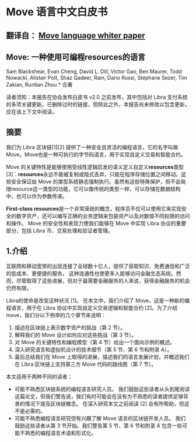 # Move 语言中文白皮书
## 翻译自： [Move language whiter paper](https://github.com/coming-chat/Move-white-paper/blob/main/Move%202020-05-26.pdf)

## Move: 一种使用可编程**resources**的语言

Sam Blackshear, Evan Cheng, David L. Dill, Victor Gao, Ben Maurer, Todd Nowacki, Alistair Pott, Shaz Qadeer, Rain, Dario Russi, Stephane Sezer, Tim Zakian, Runtian Zhou * 合著

读者须知：本报告在协会发布白皮书 v2.0 之前发布，其中包括对 Libra 支付系统的多项关键更新。已删除过时的链接，但除此之外，本报告尚未修改以包含更新，应在该上下文中阅读。


## 摘要
我们为 Libra 区块链[1][2] 提供了一种安全且灵活的编程语言，它的名字叫做Move。Move也是一种可执行的字节码语言，用于实现自定义交易和智能合约。

Move 的关键特性是能够使用受线性逻辑启发的语义定义自定义**resources**类型 [3]：**resources**永远不能被复制或隐式丢弃，只能在程序存储位置之间移动。这些安全保证由 Move 的类型系统静态强制执行。虽然有这些特殊保护，但不会局限resource这一类型的功能，它可以像传统的类型一样，可以存储在数据结构中，也可以作为参数传递。

**First-class resources**是一个非常笼统的概念，程序员不仅可以使用它来实现安全的数字资产，还可以编写正确的业务逻辑来包装资产以及对数值不同权限的访问和操作。
Move 的安全性和表现力使我们能够在 Move 中实现 Libra 协议的重要部分，包括 Libra 币、交易处理和验证者管理。

## 1.介绍

互联网和移动宽带的出现连接了全球数十亿人，提供了获取知识、免费通信和广泛的低成本、更便捷的服务。
这种连通性也使更多人能够访问金融生态系统。然而，尽管取得了这些进展，但对于最需要金融服务的人来说，获得金融服务的机会仍然有限。

Libra的使命是改变这种状况 [1]。 在本文中，我们介绍了 Move，这是一种新的编程语言，用于在 Libra 协议中实现自定义交易逻辑和智能合约 [2]。为了介绍move，我们分以下例举的几个章节来说明：

1. 描述在区块链上表示数字资产的挑战（第 2 节）。
2. 解释我们的 Move 设计如何应对这些挑战（第 3 节）。
3. 对 Move 的关键特性和编程模型（第 4 节）给出一个面向示例的概述。
4. 深入研究语言和虚拟机设计的技术细节（第 5 节、第 6 节和附录 A）。
5. 最后总结我们在 Move 上取得的进展，描述我们的语言发展计划，并概述我们在 Libra 区块链上支持第三方 Move 代码的路线图（第 7 节）。

本文适用于两种不同的读者：
- 可能不熟悉区块链系统的编程语言研究人员。 我们鼓励这些读者从头到尾阅读这篇论文，但我们警告说，我们有时可能会在没有为不熟悉的读者提供足够背景的情况下提及区块链概念。 在深入研究本文之前阅读 [2] 会有所帮助，但这不是必需的。
- 可能不熟悉编程语言研究但有兴趣了解 Move 语言的区块链开发人员。 我们鼓励这些读者从第 3 节开始。我们警告第 5 节、第 6 节和附录 A 包含一些可能不熟悉的编程语言术语和形式化。
